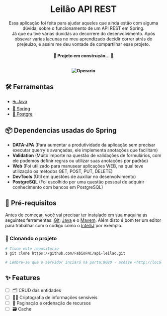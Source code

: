 <div align="center">
	<h1>Leilão API REST</h1>
  
  <p align="center">
    Essa aplicação foi feita para ajudar aqueles que ainda estão com alguma dúvida, sobre o funcionamento de um API REST em Spring. <br>
    Já que eu tive várias duvidás ao decorrere do desenvolvimento. Após obsevar varias lacunas no meu aprendizado decidir correr atrás do prejeuizo, e assim me deu vontade de compartilhar esse projeto. <br>
  </p>

<h4 align="center"> 
	🚧   Projeto em construção...  🚧
  <br><br>
  
  ![Operario](https://tenor.com/view/oh-yeah-gif-23554938.gif)
  
</h4>
</div>

## 🛠 Ferramentas

- [☕ Java](https://www.oracle.com/java/technologies/downloads/)
- [🍃 Spring](https://spring.io/)
- [🐘 Postgre](https://www.postgresql.org/)

## 📦 Dependencias usadas do Spring

- **DATA-JPA** (Para aumentar a produtividade da aplicação sem precisar executar querry's avançadas, ele implementa anotações que facilitam)
- **Validation** (Muito importe na questão de validações de formulários, com ele podemos definir regras ou utilizar suas anotações por padrão)
- **Web** (Foi utilizado para manusear aplicações WEB, na qual teve utilização os métodos GET, POST, PUT, DELETE)
- **DevTools** (Útil em questões de auxiliar no desenvolvimento)
- **PostgreSQL** (Foi escolhido por uma questão pessoal de adquirir conhecimento com bancos em PostgreSQL)

## 📌 Pré-requisitos

Antes de começar, você vai precisar ter instalado em sua máquina as seguintes ferramentas:
[Git](https://git-scm.com), [Java](https://www.oracle.com/java/technologies/downloads/) e o [Mavem](https://maven.apache.org/download.cgi). 
Além disto é bom ter um editor para trabalhar com o código como o [IntelliJ](https://www.jetbrains.com/pt-br/idea/download/#section=window) por exemplo.

### 🎲 Clonando o projeto

```bash
# Clone este repositório
$ git clone https://github.com/FabioFNC/api-leilao.git

# Lembre-se que o servidor inciará na porta:8080 - acesse <http://localhost:8080>
```

## ✨ Features

- [ ] 🗂️ CRUD das entidades
- [ ] 🕵️‍♂️ Criptografia de informações sensíveis
- [ ] 💾 Paginação e ordenação de recursos
- [ ] 🗃️ Cache
